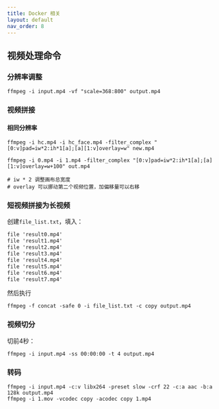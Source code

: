 ```yaml
---
title: Docker 相关
layout: default
nav_order: 8
---
```


## 视频处理命令

### 分辨率调整

```shell
ffmpeg -i input.mp4 -vf "scale=368:800" output.mp4
```

### 视频拼接

#### 相同分辨率

```shell
ffmpeg -i hc.mp4 -i hc_face.mp4 -filter_complex "[0:v]pad=iw*2:ih*1[a];[a][1:v]overlay=w" new.mp4

ffmpeg -i 0.mp4 -i 1.mp4 -filter_complex "[0:v]pad=iw*2:ih*1[a];[a][1:v]overlay=w+100" out.mp4

# iw * 2 调整画布总宽度
# overlay 可以挪动第二个视频位置，加偏移量可以右移
```

### 短视频拼接为长视频

创建`file_list.txt`，填入：

```txt
file 'result0.mp4'
file 'result1.mp4'
file 'result2.mp4'
file 'result3.mp4'
file 'result4.mp4'
file 'result5.mp4'
file 'result6.mp4'
file 'result7.mp4'
```

然后执行

```shell
ffmpeg -f concat -safe 0 -i file_list.txt -c copy output.mp4
```

### 视频切分

切前4秒：

```shell
ffmpeg -i input.mp4 -ss 00:00:00 -t 4 output.mp4
```

### 转码

```shell
ffmpeg -i input.mp4 -c:v libx264 -preset slow -crf 22 -c:a aac -b:a 128k output.mp4
ffmpeg -i 1.mov -vcodec copy -acodec copy 1.mp4
```

